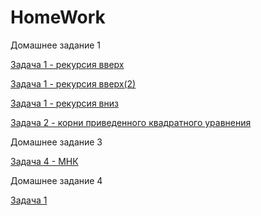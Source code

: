 # HomeWork
Домашнее задание 1

[Задача 1  - рекурсия вверх](https://github.com/YarRebrov/HomeWork/blob/master/number_one.py)

[Задача 1  - рекурсия вверх(2)](https://github.com/YarRebrov/HomeWork/blob/master/number_one_2.py)

[Задача 1  - рекурсия вниз](https://github.com/YarRebrov/HomeWork/blob/master/number_one_3.py)

[Задача 2  - корни приведенного квадратного уравнения](https://github.com/YarRebrov/HomeWork/blob/master/number_two.py)

Домашнее задание 3

[Задача 4 - МНК](https://github.com/YarRebrov/HomeWork/blob/master/Dz(3)_number_4.py)

Домашнее задание 4

[Задача 1](https://github.com/YarRebrov/HomeWork/blob/master/Dz(4)_number_1.py)
